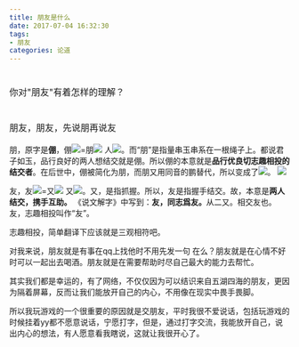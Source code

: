 ```yaml
---
title: 朋友是什么
date: 2017-07-04 16:32:30
tags: 
- 朋友
categories: 论道
---
```

<h1><span style="font-size: 16px; font-weight: normal;">你对"朋友"有着怎样的理解？</span></h1>
<span style="font-size: 16px; font-weight: normal;">
</span>
<!--more-->
<h1><span style="font-size: 16px; font-weight: normal;">朋友，朋友，先说朋再说友</span></h1>
朋，原字是<strong>倗</strong>，倗<img class="lazy" src="https://www.lundao.com/uploads/answer/20160612//c1568875e2dd50cc687c5a1e3e935239.gif" data-original="https://www.lundao.com/uploads/answer/20160612//c1568875e2dd50cc687c5a1e3e935239.gif">=朋<img class="lazy" src="https://www.lundao.com/uploads/answer/20160612//5e3951a7af84313424440641b67815cd.gif" data-original="https://www.lundao.com/uploads/answer/20160612//5e3951a7af84313424440641b67815cd.gif"> 人<img class="lazy" src="https://www.lundao.com/uploads/answer/20160612//3b62f9afe583c811e42603a79fa41596.gif" data-original="https://www.lundao.com/uploads/answer/20160612//3b62f9afe583c811e42603a79fa41596.gif">。而“朋”是指量串玉串系在一根绳子上。都说君子如玉，品行良好的两人想结交就是倗。所以倗的本意就是<strong>品行优良切志趣相投的结交者</strong>。在后世中，倗被简化为朋，而朋又用同音的鹏替代，所以变成了<img class="lazy" src="https://www.lundao.com/uploads/answer/20160612//6a8bd970a76c5a6849f2954fc91165e3.gif" data-original="https://www.lundao.com/uploads/answer/20160612//6a8bd970a76c5a6849f2954fc91165e3.gif">。
<img class="lazy" src="https://www.lundao.com/uploads/answer/20160612//7e8b8673a7af8877bc463cb24dab5bf8.jpg" data-original="https://www.lundao.com/uploads/answer/20160612//7e8b8673a7af8877bc463cb24dab5bf8.jpg">

友，友<img class="lazy" src="https://www.lundao.com/uploads/answer/20160612//9753138cf1e1a1c1f9c4914ae7c659e2.gif" data-original="https://www.lundao.com/uploads/answer/20160612//9753138cf1e1a1c1f9c4914ae7c659e2.gif">=又<img class="lazy" src="https://www.lundao.com/uploads/answer/20160612//875ec509f83357fc5f947897c5d9bf5b.gif" data-original="https://www.lundao.com/uploads/answer/20160612//875ec509f83357fc5f947897c5d9bf5b.gif"> 又<img class="lazy" src="https://www.lundao.com/uploads/answer/20160612//875ec509f83357fc5f947897c5d9bf5b.gif" data-original="https://www.lundao.com/uploads/answer/20160612//875ec509f83357fc5f947897c5d9bf5b.gif">。又，是指抓握。所以，友是指握手结交。故，本意是<strong>两人结交，携手互助。</strong>
《说文解字》中写到：<strong>友，同志爲友。</strong>从二又。相交友也。
友，志趣相投叫作“友”。

志趣相投，简单翻译下应该就是三观相符吧。

对我来说，朋友就是有事在qq上找他时不用先发一句 在么？朋友就是在心情不好时可以一起出去喝酒。朋友就是在需要帮助时尽自己最大的能力去帮忙。

其实我们都是幸运的，有了网络，不仅仅因为可以结识来自五湖四海的朋友，更因为隔着屏幕，反而让我们能放开自己的内心，不用像在现实中畏手畏脚。

所以我玩游戏的一个很重要的原因就是交朋友，平时我很不爱说话，包括玩游戏的时候挂着yy都不愿意说话，宁愿打字，但是，通过打字交流，我能放开自己，说出内心的想法，有人愿意看我瞎说，这就让我很开心了。